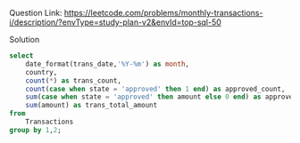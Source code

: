Question Link: https://leetcode.com/problems/monthly-transactions-i/description/?envType=study-plan-v2&envId=top-sql-50

Solution

```sql
select  
    date_format(trans_date,'%Y-%m') as month,
    country,
    count(*) as trans_count,
    count(case when state = 'approved' then 1 end) as approved_count,
    sum(case when state = 'approved' then amount else 0 end) as approved_total_amount,
    sum(amount) as trans_total_amount   
from 
    Transactions 
group by 1,2;
```
